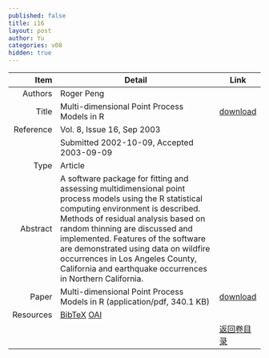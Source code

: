 ```yaml
---
published: false
title: i16
layout: post
author: Yu
categories: v08
hidden: true
---
```


| Item | Detail | Link |
|---:|---|---|
| Authors | Roger Peng| |
| Title |Multi-dimensional Point Process Models in R | [download](http://www.jstatsoft.org/v08/i16/paper) |
| Reference |Vol. 8, Issue 16, Sep 2003 | |
| | Submitted 2002-10-09, Accepted 2003-09-09| | 
| Type | Article| |
| Abstract | A software package for fitting and assessing multidimensional point process models using the R statistical computing environment is described. Methods of residual analysis based on random thinning are discussed and implemented. Features of the software are demonstrated using data on wildfire occurrences in Los Angeles County, California and earthquake occurrences in Northern California.| |
| Paper | Multi-dimensional Point Process Models in R  (application/pdf, 340.1 KB)| [download](http://www.jstatsoft.org/v08/i16/paper) |
| Resources | [BibTeX](http://www.jstatsoft.org/v08/i16/bibtex) [OAI](http://www.jstatsoft.org/oai?verb=GetRecord&identifier=oai.jstatsoft/v08/i16&prefix=oai_dc)| |
| |  | [返回卷目录]({{site.baseurl}}/volume/v08.html) |